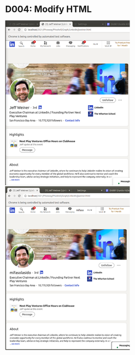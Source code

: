 # D004: Modify HTML

<img src="https://github.com/udexon/DUNIIX/blob/main/img/LinkedIn_JW.png" width=400>

<img src="https://github.com/udexon/DUNIIX/blob/main/img/mifaso.png" width=400>
